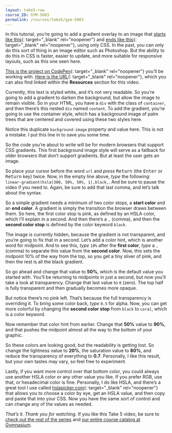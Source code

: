 ```yaml
---
layout: take5-raw
course_ID: GYM-5003
permalink: /courses/take5/gym-5003
---
```


In this tutorial, you’re going to add a gradient overlay to an image that [starts like this][1]{: target="_blank" rel="noopener"} and [ends like this][2]{: target="_blank" rel="noopener"}, using only CSS. In the past, you can only do this sort of thing in an image editor such as Photoshop. But the ability to do this in CSS is faster, easier to update, and more suitable for responsive layouts, such as this one seen here.

[This is the project on CodePen][1]{: target="_blank" rel="noopener"} you’ll be working with. [Here is the URL][1]{: target="_blank" rel="noopener"}, which you can also find linked within the **Resources** section for this video.

Currently, this text is styled white, and it’s not very readable. So you’re going to add a gradient to darken the background, but allow the image to remain visible. So in your HTML, you have a `div` with the class of `container`, and then there’s this nested `div` named `content`. To add the gradient, you’re going to use the container style, which has a background image of palm trees that are centered and covered using these two styles here.

Notice this duplicate `background-image` property and value here. This is not a mistake. I put this line in to save you some time.

So the code you’re about to write will be for modern browsers that support CSS gradients. This first background image style will serve as a fallback for older browsers that don’t support gradients. But at least the user gets an image.

So place your cursor before the word `url` and *press* <kbd>Return</kbd> (the <kbd>Enter</kbd> or <kbd>Return</kbd> key) twice. Now, in the empty line above, *type* the following: `linear-gradient(hsla(300, 50%, 50%, 1),black,`. And be sure to pause the video if you need to. Again, be sure to add that last comma, and let’s talk about the syntax.

So a simple gradient needs a minimum of two color stops, a **start color** and an **end color**. A gradient is simply the transition the browser draws between them. So here, the first color stop is pink, as defined by an HSLA color, which I’ll explain in a second. And then there’s a `,` (comma), and then the **second color stop** is defined by the color keyword `black`.

The image is currently hidden, because the gradient is not transparent, and you’re going to fix that in a second. Let’s add a color hint, which is another word for midpoint. And to see this, *type* `10%` after the **first color**, *type* a `,` (comma) to separate this value from the **second color**. Now, this sets the midpoint 10% of the way from the top, so you get a tiny sliver of pink, and then the rest is all the black gradient.

So go ahead and change that value to **50%**, which is the default value you started with. You’ll be returning to midpoints in just a second, but now you’ll take a look at transparency. Change that last value to `0` (zero). The top half is fully transparent and then gradually becomes more opaque.

But notice there’s no pink left. That’s because the full transparency is overriding it. To bring some color back, *type* `0.5` for alpha. Now, you can get more colorful by changing the **second color stop** from `black` to `coral`, which is a color keyword.

Now remember that color hint from earlier. Change that **50%** value to **90%**, and that pushes the midpoint almost all the way to the bottom of your graphic.

So these colors are looking good, but the readability is getting lost. So change the lightness value to **20%**, the saturation value to **80%**, and reduce the transparency of everything to **0.7**. Personally, I like this result, but your own tastes may vary, so feel free to experiment.

Lastly, if you want more control over that bottom color, you could always use another HSLA color or any other value you like. If you prefer RGB, use that, or hexadecimal color is fine. Personally, I do like HSLA, and there’s a great tool I use called [hslapicker.com][3]{: target="_blank" rel="noopener"} that allows you to choose a color by eye, get an HSLA value, and then copy and paste that into your CSS. Now you have the same sort of control and can change any of the values as needed.

*That’s it. Thank you for watching.* If you like this Take 5 video, be sure to [check out the rest of the series][4] and [our entire course catalog at Gymnasium][5].

[1]: https://codepen.io/josborn/pen/WWzBwO
[2]: https://codepen.io/josborn/pen/JVavQN
[3]: http://hslpicker.com
[4]: https://thegymnasium.com/take5
[5]: https://thegymnasium.com/courses
